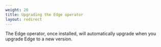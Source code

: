 ```yaml
---
weight: 20
title: Upgrading the Edge operator
layout: redirect
---
```


The Edge operator, once installed, will automatically upgrade when you upgrade Edge to a new version.
